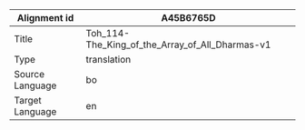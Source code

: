|Alignment id | A45B6765D
| --- | --- 
|Title | Toh_114-The_King_of_the_Array_of_All_Dharmas-v1 
|Type | translation
|Source Language | bo
|Target Language | en